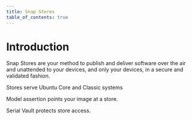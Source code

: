 ```yaml
---
title: Snap Stores
table_of_contents: true 
---
```


# Introduction

Snap Stores are your method to publish and deliver software over the air and unattended to your devices, and only your devices, in a secure and validated fashion.

Stores serve Ubuntu Core and Classic systems

Model assertion points your image at a store. 

Serial Vault protects store access.

